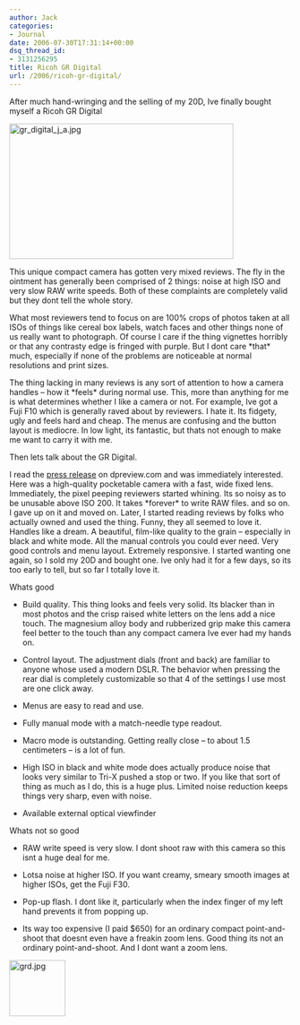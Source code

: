 ```yaml
---
author: Jack
categories:
- Journal
date: 2006-07-30T17:31:14+00:00
dsq_thread_id:
- 3131256295
title: Ricoh GR Digital
url: /2006/ricoh-gr-digital/
---
```


After much hand-wringing and the selling of my 20D, Ive finally bought myself a Ricoh GR Digital 


<img src="http://baty.net/files/gr_digital_j_a.jpg" alt="gr_digital_j_a.jpg" width="400" height="242" /> 

This unique compact camera has gotten very mixed reviews. The fly in the ointment has generally been comprised of 2 things: noise at high ISO and very slow RAW write speeds. Both of these complaints are completely valid but they dont tell the whole story. 

What most reviewers tend to focus on are 100% crops of photos taken at all ISOs of things like cereal box labels, watch faces and other things none of us really want to photograph. Of course I care if the thing vignettes horribly or that any contrasty edge is fringed with purple. But I dont care \*that\* much, especially if none of the problems are noticeable at normal resolutions and print sizes. 

The thing lacking in many reviews is any sort of attention to how a camera handles &#8211; how it \*feels\* during normal use. This, more than anything for me is what determines whether I like a camera or not. For example, Ive got a Fuji F10 which is generally raved about by reviewers. I hate it. Its fidgety, ugly and feels hard and cheap. The menus are confusing and the button layout is mediocre. In low light, its fantastic, but thats not enough to make me want to carry it with me. 

Then lets talk about the GR Digital. 

I read the [press release][1] on dpreview.com and was immediately interested. Here was a high-quality pocketable camera with a fast, wide fixed lens.&nbsp; Immediately, the pixel peeping reviewers started whining. Its so noisy as to be unusable above ISO 200. It takes \*forever\* to write RAW files. and so on. I gave up on it and moved on. Later, I started reading reviews by folks who actually owned and used the thing. Funny, they all seemed to love it. Handles like a dream. A beautiful, film-like quality to the grain &#8211; especially in black and white mode. All the manual controls you could ever need. Very good controls and menu layout. Extremely responsive. I started wanting one again, so I sold my 20D and bought one. Ive only had it for a few days, so its too early to tell, but so far I totally love it. 

Whats good 

* Build quality. This thing looks and feels very solid. Its blacker than in most photos and the crisp raised white letters on the lens add a nice touch. The magnesium alloy body and rubberized grip make this camera feel better to the touch than any compact camera Ive ever had my hands on. 

* Control layout. The adjustment dials (front and back) are familiar to anyone whose used a modern DSLR. The behavior when pressing the rear dial is completely customizable so that 4 of the settings I use most are one click away. 

* Menus are easy to read and use. 

* Fully manual mode with a match-needle type readout. 

* Macro mode is outstanding. Getting really close &#8211; to about 1.5 centimeters &#8211; is a lot of fun. 

* High ISO in black and white mode does actually produce noise that looks very similar to Tri-X pushed a stop or two. If you like that sort of thing as much as I do, this is a huge plus. Limited noise reduction keeps things very sharp, even with noise. 

* Available external optical viewfinder 

Whats not so good 

* RAW write speed is very slow. I dont shoot raw with this camera so this isnt a huge deal for me. 

* Lotsa noise at higher ISO. If you want creamy, smeary smooth images at higher ISOs, get the Fuji F30. 

* Pop-up flash. I dont like it, particularly when the index finger of my left hand prevents it from popping up. 

* Its way too expensive (I paid $650) for an ordinary compact point-and-shoot that doesnt even have a freakin zoom lens. Good thing its not an ordinary point-and-shoot. And I dont want a zoom lens. 

<img src="http://baty.net/files/grd.jpg" alt="grd.jpg" width="100" height="100" />

 [1]: http://www.dpreview.com/news/0509/05091301ricoh_gr.asp